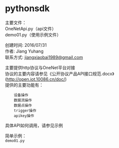pythonsdk
==========
主要文件：<br>
OneNetApi.py（api文件）<br>
demo01.py（使用示例文件）<br>

创建时间: 2016/07/31<br>
作者: Jiang Yuhang<br>
联系方式: jiangxiaobai1989@gmail.com<br>

主要提供http协议与OneNet平台对接<br>
协议的主要内容请参见《公开协议产品API接口规范.docx》(http://open.iot.10086.cn/doc/)<br>
提供的主要功能有：

        设备操作
        数据流操作
        数据点操作
        trigger操作
        apikey操作
具体API如何调用，请参见示例

简单示例：<br>
`demo01.py`
